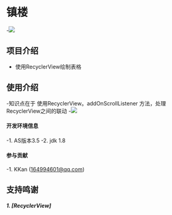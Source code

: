 # 镇楼
-![ ](https://raw.githubusercontent.com/skpy5272/LikeExcel/master/img/little_yellow_chicken.jpeg)
## 项目介绍
   - 使用RecyclerView绘制表格
## 使用介绍
   -知识点在于 使用RecyclerView。addOnScrollListener 方法，处理RecyclerView之间的联动
-![ ](https://raw.githubusercontent.com/skpy5272/LikeExcel/master/img/simple.png)
#### 开发环境信息
-1. AS版本3.5
-2. jdk 1.8

#### 参与贡献
-1. KKan (164994601@qq.com)


## 支持鸣谢
##### 1. [RecyclerView]
